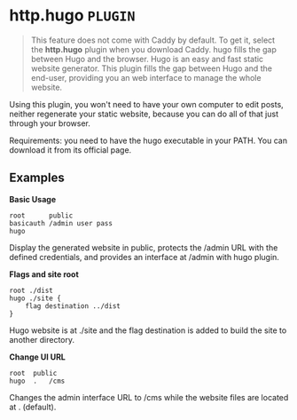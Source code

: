 # http.hugo  `PLUGIN`
> This feature does not come with Caddy by default. To get it, select the **http.hugo** plugin when you download Caddy.
hugo fills the gap between Hugo and the browser. Hugo is an easy and fast static website generator. This plugin fills the gap between Hugo and the end-user, providing you an web interface to manage the whole website.

Using this plugin, you won't need to have your own computer to edit posts, neither regenerate your static website, because you can do all of that just through your browser.

Requirements: you need to have the hugo executable in your PATH. You can download it from its official page.

## Examples
**Basic Usage**
```
root      public
basicauth /admin user pass
hugo
```

Display the generated website in public, protects the /admin URL with the defined credentials, and provides an interface at /admin with hugo plugin.

**Flags and site root**
```
root ./dist
hugo ./site {
    flag destination ../dist
}
```
Hugo website is at ./site and the flag destination is added to build the site to another directory.

**Change UI URL**
```
root  public
hugo  .   /cms
```
Changes the admin interface URL to /cms while the website files are located at . (default).